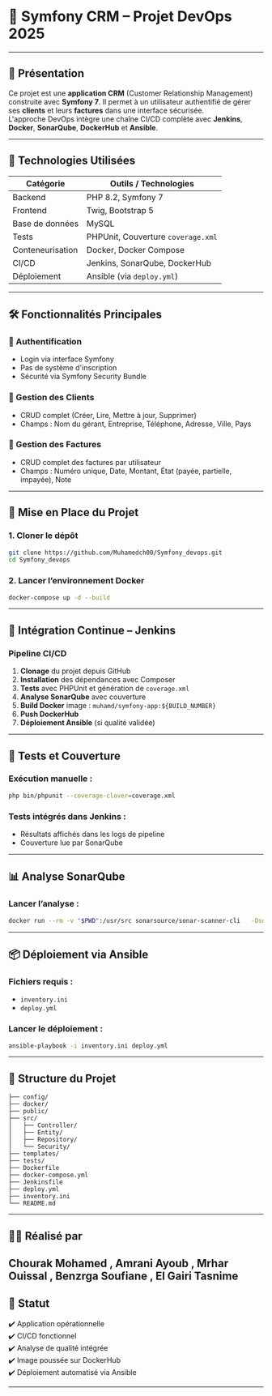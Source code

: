 # 📘 Symfony CRM – Projet DevOps 2025

---

## 📝 Présentation

Ce projet est une **application CRM** (Customer Relationship Management) construite avec **Symfony 7**. Il permet à un utilisateur authentifié de gérer ses **clients** et leurs **factures** dans une interface sécurisée.  
L'approche DevOps intègre une chaîne CI/CD complète avec **Jenkins**, **Docker**, **SonarQube**, **DockerHub** et **Ansible**.

---

## 🧰 Technologies Utilisées

| Catégorie       | Outils / Technologies                  |
|-----------------|----------------------------------------|
| Backend         | PHP 8.2, Symfony 7                     |
| Frontend        | Twig, Bootstrap 5                      |
| Base de données | MySQL                                  |
| Tests           | PHPUnit, Couverture `coverage.xml`    |
| Conteneurisation| Docker, Docker Compose                 |
| CI/CD           | Jenkins, SonarQube, DockerHub          |
| Déploiement     | Ansible (via `deploy.yml`)             |

---

## 🛠️ Fonctionnalités Principales

### 🔐 Authentification
- Login via interface Symfony
- Pas de système d'inscription
- Sécurité via Symfony Security Bundle

### 👥 Gestion des Clients
- CRUD complet (Créer, Lire, Mettre à jour, Supprimer)
- Champs : Nom du gérant, Entreprise, Téléphone, Adresse, Ville, Pays

### 📄 Gestion des Factures
- CRUD complet des factures par utilisateur
- Champs : Numéro unique, Date, Montant, État (payée, partielle, impayée), Note

---

## 🚀 Mise en Place du Projet

### 1. Cloner le dépôt
```bash
git clone https://github.com/Muhamedch00/Symfony_devops.git
cd Symfony_devops
```

### 2. Lancer l’environnement Docker
```bash
docker-compose up -d --build
```

---

## 🔁 Intégration Continue – Jenkins

### Pipeline CI/CD
1. **Clonage** du projet depuis GitHub
2. **Installation** des dépendances avec Composer
3. **Tests** avec PHPUnit et génération de `coverage.xml`
4. **Analyse SonarQube** avec couverture
5. **Build Docker** image : `muhamd/symfony-app:${BUILD_NUMBER}`
6. **Push DockerHub**
7. **Déploiement Ansible** (si qualité validée)

---

## 🧪 Tests et Couverture

### Exécution manuelle :
```bash
php bin/phpunit --coverage-clover=coverage.xml
```

### Tests intégrés dans Jenkins :
- Résultats affichés dans les logs de pipeline
- Couverture lue par SonarQube

---

## 📊 Analyse SonarQube

### Lancer l’analyse :
```bash
docker run --rm -v "$PWD":/usr/src sonarsource/sonar-scanner-cli   -Dsonar.projectKey=SymfonyDevOps   -Dsonar.sources=.   -Dsonar.exclusions=vendor/,var/,tests/**   -Dsonar.php.coverage.reportPaths=coverage.xml   -Dsonar.host.url=http://sonarqube:9000   -Dsonar.login=<SONAR_TOKEN>
```

---

## 📦 Déploiement via Ansible

### Fichiers requis :
- `inventory.ini`
- `deploy.yml`

### Lancer le déploiement :
```bash
ansible-playbook -i inventory.ini deploy.yml
```

---

## 📁 Structure du Projet

```
├── config/
├── docker/
├── public/
├── src/
│   ├── Controller/
│   ├── Entity/
│   ├── Repository/
│   └── Security/
├── templates/
├── tests/
├── Dockerfile
├── docker-compose.yml
├── Jenkinsfile
├── deploy.yml
├── inventory.ini
└── README.md
```

---



## 👨‍💻 Réalisé par

  Chourak Mohamed , Amrani Ayoub , Mrhar Ouissal , Benzrga Soufiane , El Gairi Tasnime 
---

## 📌 Statut

✔️ Application opérationnelle  
✔️ CI/CD fonctionnel  
✔️ Analyse de qualité intégrée  
✔️ Image poussée sur DockerHub  
✔️ Déploiement automatisé via Ansible

---
